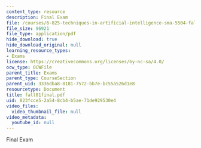 ```yaml
---
content_type: resource
description: Final Exam
file: /courses/6-825-techniques-in-artificial-intelligence-sma-5504-fall-2002/823fcce52a548cb4b5ae71de929530e4_fall01final.pdf
file_size: 96921
file_type: application/pdf
hide_download: true
hide_download_original: null
learning_resource_types:
- Exams
license: https://creativecommons.org/licenses/by-nc-sa/4.0/
ocw_type: OCWFile
parent_title: Exams
parent_type: CourseSection
parent_uid: 3336dba8-8181-7572-bb7e-bc55a526d1e8
resourcetype: Document
title: fall01final.pdf
uid: 823fcce5-2a54-8cb4-b5ae-71de929530e4
video_files:
  video_thumbnail_file: null
video_metadata:
  youtube_id: null
---
```

Final Exam